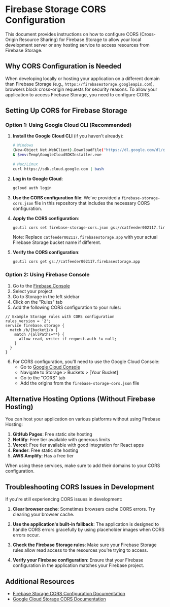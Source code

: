 # Firebase Storage CORS Configuration

This document provides instructions on how to configure CORS (Cross-Origin Resource Sharing) for Firebase Storage to allow your local development server or any hosting service to access resources from Firebase Storage.

## Why CORS Configuration is Needed

When developing locally or hosting your application on a different domain than Firebase Storage (e.g., `https://firebasestorage.googleapis.com`), browsers block cross-origin requests for security reasons. To allow your application to access Firebase Storage, you need to configure CORS.

## Setting Up CORS for Firebase Storage

### Option 1: Using Google Cloud CLI (Recommended)

1. **Install the Google Cloud CLI** (if you haven't already):
   ```bash
   # Windows
   (New-Object Net.WebClient).DownloadFile("https://dl.google.com/dl/cloudsdk/channels/rapid/GoogleCloudSDKInstaller.exe", "$env:Temp\GoogleCloudSDKInstaller.exe")
   & $env:Temp\GoogleCloudSDKInstaller.exe
    
   # Mac/Linux
   curl https://sdk.cloud.google.com | bash
   ```

2. **Log in to Google Cloud**:
   ```bash
   gcloud auth login
   ```

3. **Use the CORS configuration file**:
   We've provided a `firebase-storage-cors.json` file in this repository that includes the necessary CORS configuration.

4. **Apply the CORS configuration**:
   ```bash
   gsutil cors set firebase-storage-cors.json gs://catfeeder002117.firebasestorage.app
   ```

   Note: Replace `catfeeder002117.firebasestorage.app` with your actual Firebase Storage bucket name if different.

5. **Verify the CORS configuration**:
   ```bash
   gsutil cors get gs://catfeeder002117.firebasestorage.app
   ```

### Option 2: Using Firebase Console

1. Go to the [Firebase Console](https://console.firebase.google.com/)
2. Select your project
3. Go to Storage in the left sidebar
4. Click on the "Rules" tab
5. Add the following CORS configuration to your rules:

```
// Example Storage rules with CORS configuration
rules_version = '2';
service firebase.storage {
  match /b/{bucket}/o {
    match /{allPaths=**} {
      allow read, write: if request.auth != null;
    }
  }
}
```

6. For CORS configuration, you'll need to use the Google Cloud Console:
   - Go to [Google Cloud Console](https://console.cloud.google.com/)
   - Navigate to Storage > Buckets > [Your Bucket]
   - Go to the "CORS" tab
   - Add the origins from the `firebase-storage-cors.json` file

## Alternative Hosting Options (Without Firebase Hosting)

You can host your application on various platforms without using Firebase Hosting:

1. **GitHub Pages**: Free static site hosting
2. **Netlify**: Free tier available with generous limits
3. **Vercel**: Free tier available with good integration for React apps
4. **Render**: Free static site hosting
5. **AWS Amplify**: Has a free tier

When using these services, make sure to add their domains to your CORS configuration.

## Troubleshooting CORS Issues in Development

If you're still experiencing CORS issues in development:

1. **Clear browser cache**: Sometimes browsers cache CORS errors. Try clearing your browser cache.

2. **Use the application's built-in fallback**: The application is designed to handle CORS errors gracefully by using placeholder images when CORS errors occur.

3. **Check the Firebase Storage rules**: Make sure your Firebase Storage rules allow read access to the resources you're trying to access.

4. **Verify your Firebase configuration**: Ensure that your Firebase configuration in the application matches your Firebase project.

## Additional Resources

- [Firebase Storage CORS Configuration Documentation](https://firebase.google.com/docs/storage/web/download-files#cors_configuration)
- [Google Cloud Storage CORS Documentation](https://cloud.google.com/storage/docs/configuring-cors) 